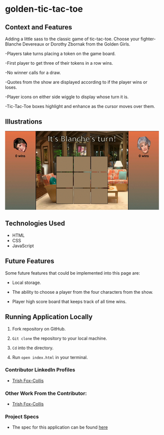 # golden-tic-tac-toe

## Context and Features

Adding a little sass to the classic game of tic-tac-toe.  Choose your fighter- Blanche Devereaux or Dorothy Zbornak from the Golden Girls.

-Players take turns placing a token on the game board.

-First player to get three of their tokens in a row wins.

-No winner calls for a draw.

-Quotes from the show are displayed according to if the player wins or loses.

-Player icons on either side wiggle to display whose turn it is.

-Tic-Tac-Toe boxes highlight and enhance as the cursor moves over them.

## Illustrations

![Demo](./assets/goldenTicTacToe.gif)

## Technologies Used

- HTML
- CSS
- JavaScript

## Future Features

Some future features that could be implemented into this page are:

- Local storage.

- The ability to choose a player from the four characters from the show.

- Player high score board that keeps track of all time wins.

## Running Application Locally

1. Fork repository on GitHub.

2. `Git clone` the repository to your local machine.

3. `Cd` into the directory.

4. Run `open index.html` in your terminal.

### Contributor LinkedIn Profiles

- [Trish Fox-Collis](https://www.linkedin.com/in/trish-fox-collis/)

### Other Work From the Contributor:

- [Trish Fox-Collis](https://github.com/tfoxcollis)

### Project Specs

- The spec for this application can be found [here](https://frontend.turing.edu/projects/module-1/tic-tac-toe-solo-v2.html)
